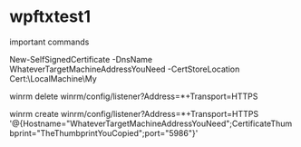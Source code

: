 # wpftxtest1

important commands

New-SelfSignedCertificate -DnsName WhateverTargetMachineAddressYouNeed -CertStoreLocation Cert:\LocalMachine\My


winrm delete winrm/config/listener?Address=*+Transport=HTTPS

winrm create winrm/config/listener?Address=*+Transport=HTTPS '@{Hostname="WhateverTargetMachineAddressYouNeed";CertificateThumbprint="TheThumbprintYouCopied";port="5986"}'
